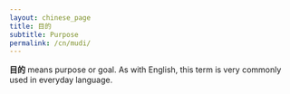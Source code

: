 ```yaml
---
layout: chinese_page
title: 目的
subtitle: Purpose
permalink: /cn/mudi/
---
```


**目的** means purpose or goal. As with English, this term is very commonly used in everyday language.


